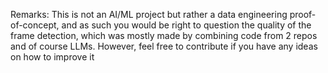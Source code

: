 Remarks:
This is not an AI/ML project but rather a data engineering proof-of-concept, and as such you would be right to question the quality of the frame detection, which was mostly made by combining code from 2 repos and of course LLMs. However, feel free to contribute if you have any ideas on how to improve it
